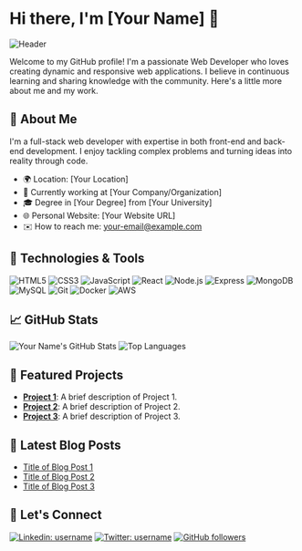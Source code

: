 # Hi there, I'm [Your Name] 👋

![Header](https://your-image-url.com/header-image.png)

Welcome to my GitHub profile! I'm a passionate Web Developer who loves creating dynamic and responsive web applications. I believe in continuous learning and sharing knowledge with the community. Here's a little more about me and my work.

## 🚀 About Me
I'm a full-stack web developer with expertise in both front-end and back-end development. I enjoy tackling complex problems and turning ideas into reality through code.

- 🌍 Location: [Your Location]
- 💼 Currently working at [Your Company/Organization]
- 🎓 Degree in [Your Degree] from [Your University]
- 🌐 Personal Website: [Your Website URL]
- ✉️ How to reach me: [your-email@example.com](mailto:your-email@example.com)

## 🔧 Technologies & Tools
![HTML5](https://img.shields.io/badge/-HTML5-E34F26?style=flat-square&logo=html5&logoColor=white)
![CSS3](https://img.shields.io/badge/-CSS3-1572B6?style=flat-square&logo=css3)
![JavaScript](https://img.shields.io/badge/-JavaScript-F7DF1E?style=flat-square&logo=javascript&logoColor=black)
![React](https://img.shields.io/badge/-React-61DAFB?style=flat-square&logo=react&logoColor=black)
![Node.js](https://img.shields.io/badge/-Node.js-339933?style=flat-square&logo=node.js&logoColor=white)
![Express](https://img.shields.io/badge/-Express-000000?style=flat-square&logo=express&logoColor=white)
![MongoDB](https://img.shields.io/badge/-MongoDB-47A248?style=flat-square&logo=mongodb&logoColor=white)
![MySQL](https://img.shields.io/badge/-MySQL-4479A1?style=flat-square&logo=mysql&logoColor=white)
![Git](https://img.shields.io/badge/-Git-F05032?style=flat-square&logo=git&logoColor=white)
![Docker](https://img.shields.io/badge/-Docker-2496ED?style=flat-square&logo=docker&logoColor=white)
![AWS](https://img.shields.io/badge/-AWS-232F3E?style=flat-square&logo=amazon-aws&logoColor=white)

## 📈 GitHub Stats
![Your Name's GitHub Stats](https://github-readme-stats.vercel.app/api?username=username&show_icons=true&hide_title=true&count_private=true&include_all_commits=true&theme=radical)
![Top Languages](https://github-readme-stats.vercel.app/api/top-langs/?username=username&layout=compact&theme=radical)

## 🌟 Featured Projects
- [**Project 1**](https://github.com/username/project1): A brief description of Project 1.
- [**Project 2**](https://github.com/username/project2): A brief description of Project 2.
- [**Project 3**](https://github.com/username/project3): A brief description of Project 3.

## 📝 Latest Blog Posts
<!-- BLOG-POST-LIST:START -->
- [Title of Blog Post 1](https://your-blog-url.com/blog-post-1)
- [Title of Blog Post 2](https://your-blog-url.com/blog-post-2)
- [Title of Blog Post 3](https://your-blog-url.com/blog-post-3)
<!-- BLOG-POST-LIST:END -->

## 💬 Let's Connect
[![Linkedin: username](https://img.shields.io/badge/-username-blue?style=flat-square&logo=Linkedin&logoColor=white&link=https://www.linkedin.com/in/username/)](https://www.linkedin.com/in/username/)
[![Twitter: username](https://img.shields.io/twitter/follow/username?style=social)](https://twitter.com/username)
[![GitHub followers](https://img.shields.io/github/followers/username?label=Follow&style=social)](https://github.com/username)
